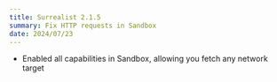 ```yaml
---
title: Surrealist 2.1.5
summary: Fix HTTP requests in Sandbox
date: 2024/07/23
---
```


- Enabled all capabilities in Sandbox, allowing you fetch any network target
